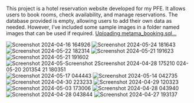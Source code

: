 This project is a hotel reservation website developed for my PFE. It allows users to book rooms, check availability, and manage reservations. The database provided is empty, allowing users to add their own data as needed. However, I’ve included some sample images in a folder named images that can be used if required.
[Uploading metama_booking.sql…]()

![Screenshot 2024-04-16 164926](https://github.com/user-attachments/assets/1b2f581d-996f-419b-8e58-1fa0ca2de474)
![Screenshot 2024-05-24 181643](https://github.com/user-attachments/assets/32982093-8995-428c-ac69-571107cb4991)
![Screenshot 2024-05-22 182314](https://github.com/user-attachments/assets/cfc27a19-aa82-4fe7-b879-5461350e3310)
![Screenshot 2024-05-21 191623](https://github.com/user-attachments/assets/c964a085-31c5-4a1b-ab49-ff1962856b8c)
![Screenshot 2024-05-21 191602](https://github.com/user-attachments/assets/352931d2-cd20-4ff1-a26e-daa302c33563)
![Screenshot 2024-05-![Screenshot 2![Screenshot 2024-04-28 175210](https://github.com/user-attachments/assets/ee259803-80be-44b4-8185-876c37f4a654)
024-05-20 201354](https://github.com/user-attachments/assets/0582d087-0f8c-4f49-b367-4f1bd478185c)
21 180351](https://github.com/user-attachments/assets/f15caab6-07c1-4599-b32d-8b147a46ef0d)
![Screenshot 2024-05-17 044443](https://github.com/user-attachments/assets/0c0011b1-dca1-4cb9-8925-35d7f599eaa3)
![Screenshot 2024-05-14 042735](https://github.com/user-attachments/assets/f46925dd-e612-495a-b4be-282b9fa60f92)
![Screenshot 2024-04-30 223233](https://github.com/user-attachments/assets/d185ddb5-cbaa-4e0e-af0d-a6f54c1ed395)
![Screenshot 2024-04-29 120323](https://github.com/user-attachments/assets/3e1b619d-de49-4651-8ee7-02dbd88a878d)
![Screenshot 2024-05-03 173006](https://github.com/user-attachments/assets/7f6866f3-01d5-4840-9ebd-92957c4827d4)
![Screenshot 2024-04-28 043940](https://github.com/user-attachments/assets/dd6fef5b-b45a-495a-8dde-c8843bb043be)
![Screenshot 2024-04-28 043844](https://github.com/user-attachments/assets/81803a86-2fb1-494a-8e05-2e0544bdc66a)
![Screenshot 2024-04-27 193137](https://github.com/user-attachments/assets/8c46b441-f404-4fbb-8ea2-533b9812fe58)
